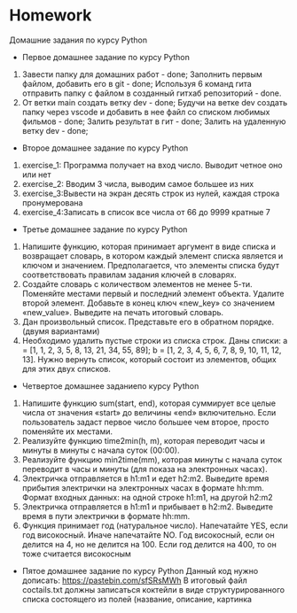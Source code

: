 # Homework
Домашние задания по курсу Python
 - Первое домашнее задание по курсу Python
1.	Завести папку для домашних работ - done; Заполнить первым файлом, добавить его в git - done; Используя 6 команд гита отправить папку с файлом в созданный гитхаб репозиторий - done.
2.	От ветки main создать ветку dev - done; Будучи на ветке dev создать папку через vscode и добавить в нее файл со списком любимых фильмов - done; Залить результат в гит - done; Залить на удаленную ветку dev - done;

- Второе домашнее задание по курсу Python
1) exercise_1: Программа получает на вход число. Выводит четное оно или нет
2) exercise_2: Вводим 3 числа, выводим самое большее из них
3) exercise_3:Вывести на экран десять строк из нулей, каждая строка пронумерована
4) exercise_4:Записать в список все числа от 66 до 9999 кратные 7


- Третье домашнее задание по курсу Python
1) Напишите функцию, которая принимает аргумент в виде списка и возвращает словарь, в котором каждый элемент списка является и ключом и значением. Предполагается, 
что элементы списка будут соответствовать правилам задания ключей в словарях.
2) Создайте словарь с количеством элементов не менее 5-ти. Поменяйте местами первый и последний элемент объекта. Удалите второй элемент. Добавьте в конец ключ 
«new_key» со значением «new_value». Выведите на печать итоговый словарь. 
3) Дан произвольный список. Представьте его в обратном порядке. (двумя вариантами)
4) Необходимо удалить пустые строки из списка строк.
   Даны списки:
a = [1, 1, 2, 3, 5, 8, 13, 21, 34, 55, 89];
b = [1, 2, 3, 4, 5, 6, 7, 8, 9, 10, 11, 12, 13].
   Нужно вернуть список, который состоит из элементов, общих для этих двух списков.

- Четвертое домашнее заданиепо курсу Python
1) Напишите функцию sum(start, end), которая суммирует все целые числа от значения «start» до величины «end» включительно. Если пользователь задаст первое число большее чем второе, просто поменяйте их местами.
2) Реализуйте функцию time2min(h, m), которая переводит часы и минуты в минуты с начала суток (00:00).
3) Реализуйте функцию min2time(mm), которая минуты с начала суток переводит в часы и минуты (для показа на электронных часах).
4) Электричка отправляется в h1:m1 и едет h2:m2. Выведите время прибытия электрички на электронных часах в формате hh:mm.
Формат входных данных: на одной строке h1:m1, на другой h2:m2
5) Электричка отправляется в h1:m1 и прибывает в h2:m2. Выведите время в пути электрички в формате hh:mm.
6) Функция принимает год (натуральное число). Напечатайте YES, если год високосный. Иначе напечатайте NO. Год високосный, если он делится на 4, но не делится на 100. Если год делится на 400, то он тоже считается високосным

- Пятое домашнее задание по курсу Python
Данный код нужно дописать: https://pastebin.com/sfSRsMWh
В итоговый файл coctails.txt должны записаться коктейли в виде структурированного списка состоящего из полей (название, описание, картинка
